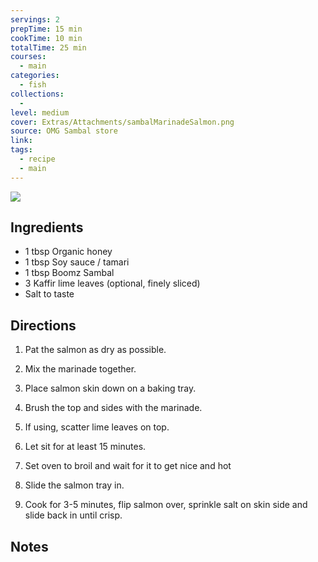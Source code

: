 ```yaml
---
servings: 2
prepTime: 15 min
cookTime: 10 min
totalTime: 25 min
courses:
  - main
categories:
  - fish
collections:
  -
level: medium
cover: Extras/Attachments/sambalMarinadeSalmon.png
source: OMG Sambal store
link:
tags:
  - recipe
  - main
---
```


![](Extras/Attachments/sambalMarinadeSalmon.png)


## Ingredients

- 1 tbsp Organic honey
- 1 tbsp Soy sauce / tamari
- 1 tbsp Boomz Sambal
- 3 Kaffir lime leaves (optional, finely sliced)
- Salt to taste


## Directions

1. Pat the salmon as dry as possible.

2. Mix the marinade together.

3. Place salmon skin down on a baking tray.

4. Brush the top and sides with the marinade.

5. If using, scatter lime leaves on top.

6. Let sit for at least 15 minutes.

7. Set oven to broil and wait for it to get nice and hot

8. Slide the salmon tray in.

9. Cook for 3-5 minutes, flip salmon over, sprinkle salt on skin side and slide back in until crisp.


## Notes
